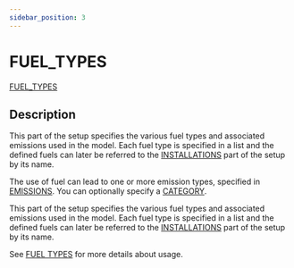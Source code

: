 ```yaml
---
sidebar_position: 3
---
```

# FUEL_TYPES

[FUEL_TYPES](/about/references/keywords_tree/FUEL_TYPES/index.md)

## Description
This part of the setup specifies the various fuel types and associated emissions
used in the model. Each fuel type is specified in a list and the defined fuels can later be referred to the 
[INSTALLATIONS](/about/references/keywords_tree/INSTALLATIONS/index.md) part of the setup by its name.

The use of fuel can lead to one or more emission types, specified in [EMISSIONS](/about/references/keywords/EMISSIONS.md).
You can optionally specify a [CATEGORY](/about/references/keywords/CATEGORY.md).

This part of the setup specifies the various fuel types and associated emissions
used in the model. Each fuel type is specified in a list and the defined fuels can later be referred to the 
[INSTALLATIONS](/about/modelling/setup/installations/index.md) part of the setup by its name.


See [FUEL TYPES](/about/modelling/setup/fuel_types.md) for more details about usage.
